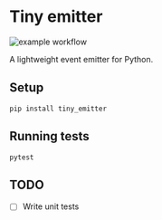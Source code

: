 # Tiny emitter
![example workflow](https://github.com/skilef/tiny-emitter/actions/workflows/python-package.yml/badge.svg)

A lightweight event emitter for Python.

## Setup
```shell
pip install tiny_emitter
```

## Running tests
```shell
pytest
```

## TODO

- [ ] Write unit tests